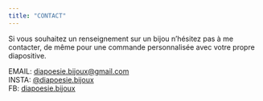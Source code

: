 ```yaml
---
title: "CONTACT"
---
```


Si vous souhaitez un renseignement sur un bijou n’hésitez pas à me contacter, de même pour une commande personnalisée avec votre propre diapositive.

EMAIL: diapoesie.bijoux@gmail.com  
INSTA: [@diapoesie.bijoux](https://www.instagram.com/diapoesie.bijoux/?igshid=YmMyMTA2M2Y%3D)  
FB: [diapoesie.bijoux](https://www.facebook.com/profile.php?id=100088489916733)